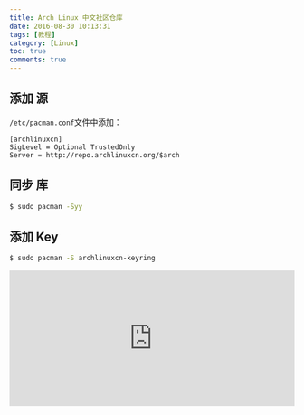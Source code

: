 ```yaml
---
title: Arch Linux 中文社区仓库
date: 2016-08-30 10:13:31
tags: [教程]
category: [Linux]
toc: true
comments: true
---
```

## 添加 源
`/etc/pacman.conf`文件中添加：
```
[archlinuxcn]
SigLevel = Optional TrustedOnly
Server = http://repo.archlinuxcn.org/$arch
```
## 同步 库
```bash
$ sudo pacman -Syy
```
## 添加 Key
```bash
$ sudo pacman -S archlinuxcn-keyring
```

<iframe src="https://invalidcode.github.io/donate/" style="overflow-x:hidden;overflow-y:hidden; border:0xp none #fff; min-height:240px; width:100%;"  frameborder="0" scrolling="no"></iframe>


